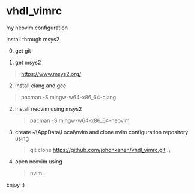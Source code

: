 # vhdl_vimrc
my neovim configuration

Install through msys2

0. get git

1. get msys2
> https://www.msys2.org/

2. install clang and gcc
> pacman -S mingw-w64-x86_64-clang

2. install neovim using msys2
    > pacman -S mingw-w64-x86_64-neovim

3. create ~\AppData\Local\nvim and clone nvim configuration repository using
    > git clone https://github.com/johonkanen/vhdl_vimrc.git .\

4. open neovim using 
    > nvim .

Enjoy :)

